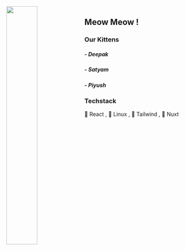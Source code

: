 <img align="left" width="40%" src="https://64.media.tumblr.com/9a8f71b5788e072a714a8de957d4af53/210cf2bbe6f7a52a-c1/s1280x1920/b2e846f94fb0c5d35eb898ea98a1dd96fb2368d4.gifv">

## Meow Meow !

### Our Kittens
##### - Deepak
##### - Satyam
##### - Piyush

### Techstack
💙 React , 💜 Linux  , 🤍 Tailwind , 💚 Nuxt 

<!--

**Here are some ideas to get you started:**

🙋‍♀️ A short introduction - what is your organization all about?
🌈 Contribution guidelines - how can the community get involved?
👩‍💻 Useful resources - where can the community find your docs? Is there anything else the community should know?
🍿 Fun facts - what does your team eat for breakfast?
🧙 Remember, you can do mighty things with the power of [Markdown](https://docs.github.com/github/writing-on-github/getting-started-with-writing-and-formatting-on-github/basic-writing-and-formatting-syntax)
-->
